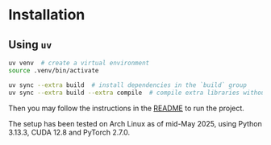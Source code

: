 # Installation

## Using `uv`

```bash
uv venv  # create a virtual environment
source .venv/bin/activate

uv sync --extra build  # install dependencies in the `build` group
uv sync --extra build --extra compile  # compile extra libraries without removing the `build` group 
```

Then you may follow the instructions in the [README](README.md) to run the project.

The setup has been tested on Arch Linux as of mid-May 2025, using Python 3.13.3, CUDA 12.8 and PyTorch 2.7.0.
